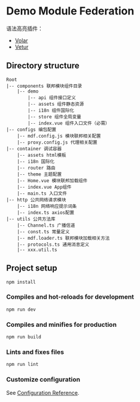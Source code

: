 # Demo Module Federation

语法高亮插件：
* [Volar](https://marketplace.visualstudio.com/items?itemName=Vue.volar)
* [Vetur](https://marketplace.visualstudio.com/items?itemName=octref.vetur)

## Directory structure
```
Root
|-- components 联邦模块组件目录
    |-- demo 
        |-- api 组件接口定义
        |-- assets 组件静态资源
        |-- i18n 组件国际化
        |-- store 组件全局变量
        |-- index.vue 组件入口文件（必需）
|-- configs 编包配置
    |-- mdf.config.js 模块联邦相关配置
    |-- proxy.config.js 代理相关配置
|-- container 调试容器
    |-- assets html模板
    |-- i18n 国际化
    |-- router 路由
    |-- theme 主题配置
    |-- Home.vue 模块联邦加载组件
    |-- index.vue App组件
    |-- main.ts 入口文件
|-- http 公共网络请求模块
    |-- i18n 网络响应提示词条
    |-- index.ts axios配置
|-- utils 公共方法库
    |-- Channel.ts 广播信道
    |-- const.ts 常量定义
    |-- mdf.loader.ts 联邦模块加载相关方法
    |-- protocols.ts 通用消息定义
    |-- xxx.util.ts
```
## Project setup

```
npm install
```

### Compiles and hot-reloads for development

```
npm run dev
```

### Compiles and minifies for production

```
npm run build
```

### Lints and fixes files

```
npm run lint
```

### Customize configuration

See [Configuration Reference](https://cli.vuejs.org/config/).
